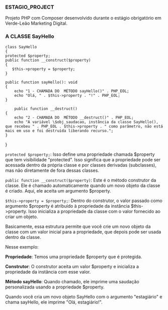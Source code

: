 ### ESTAGIO_PROJECT
Projeto PHP com Composer desenvolvido durante o estágio obrigatório em Verde-Leão Marketing Digital.

### A CLASSE SayHello

    class SayHello
    {
    protected $property;
    public function __construct($property) 
    {
       $this->property = $property;
    }

    public function sayHello(): void
    {
        echo "1 - CHAMADA DO  MÉTODO sayHello()" . PHP_EOL;
        echo "Olá, " . $this->property . "!" . PHP_EOL;
    }

        public function __destruct()
    {
        echo "2 - CHAMADA DO  MÉTODO __destruct()" . PHP_EOL;
        echo "A variável \$obj_saudacao, instância da classe SayHello(), que recebeu " . PHP_EOL . $this->property . " como parâmetro, não está mais em uso e foi destruída liberando recurso.";
    }
}

`protected $property;`: Isso define uma propriedade chamada $property que tem visibilidade "protected". Isso significa que a propriedade pode ser acessada dentro da própria classe e por classes derivadas (subclasses), mas não diretamente de fora dessas classes.

`public function __construct($property)`: Este é o método construtor da classe. Ele é chamado automaticamente quando um novo objeto da classe é criado. Aqui, ele aceita um argumento $property.

`$this->property = $property;`: Dentro do construtor, o valor passado como argumento $property é atribuído à propriedade da instância $this->property. Isso inicializa a propriedade da classe com o valor fornecido ao criar um objeto.

Basicamente, essa estrutura permite que você crie um novo objeto da classe com um valor inicial para a propriedade, que depois pode ser usada dentro da classe. 

Nesse exemplo:

**Propriedade**: Temos uma propriedade $property que é protegida.

**Construtor**: O construtor aceita um valor $property e inicializa a propriedade da instância com esse valor.

**Método sayHello**: Quando chamado, ele imprime uma saudação personalizada usando a propriedade $property.

Quando você cria um novo objeto SayHello com o argumento "estagiário" e chama sayHello, ele imprime "Olá, estagiário!".